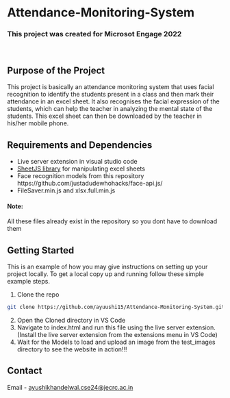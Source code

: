 # Attendance-Monitoring-System

<h3>
  This project was created for Microsot Engage 2022</h3>
  <br>
  
## Purpose of the Project
  <p> This project is basically an attendance monitoring system that uses facial recognition to identify the students present in a class and then mark their attendance 
  in an excel sheet. It also recognises the facial expression of the students, which can help the teacher in analyzing the mental state of the students.
  This excel sheet can then be downloaded by the teacher in his/her mobile phone. 
  
## Requirements and Dependencies
  <ul>
    <li> Live server extension in visual studio code </li>
    <li> <a href="https://sheetjs.com/">SheetJS library</a> for manipulating excel sheets </li>
    <li> Face recognition models from this repository https://github.com/justadudewhohacks/face-api.js/ </li>
    <li> FileSaver.min.js and xlsx.full.min.js </li>
    </ul>
<h4> Note: </h4>
    <p> All these files already exist in the repository so you dont have to download them </p>

## Getting Started
  <p>This is an example of how you may give instructions on setting up your project locally. To get a local copy up and running follow these simple example steps. </p> 
  
  1. Clone the repo
   ```sh
   git clone https://github.com/ayuushi15/Attendance-Monitoring-System.git
   ```
  2. Open the Cloned directory in VS Code
  3. Navigate to index.html and run this file using the live server extension.(Install the live server extension from the extensions menu in VS Code)
  4. Wait for the Models to load and upload an image from the test_images directory to see the website in action!!!

## Contact
  Email - ayushikhandelwal.cse24@jecrc.ac.in
